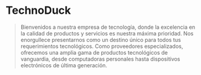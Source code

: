 # TechnoDuck

>Bienvenidos a nuestra empresa de tecnología, donde la excelencia en la calidad de productos y servicios es nuestra máxima prioridad. Nos enorgullece presentarnos como un destino único para todos tus requerimientos tecnológicos. Como proveedores especializados, ofrecemos una amplia gama de productos tecnológicos de vanguardia, desde computadoras personales hasta dispositivos electrónicos de última generación.
